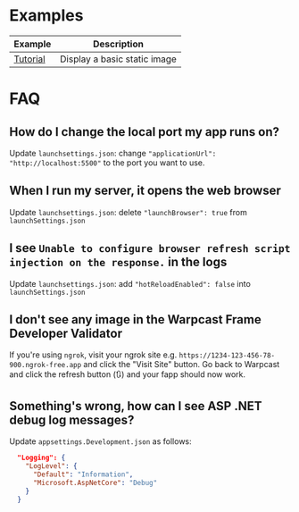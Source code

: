 # Examples

| Example | Description |
| - | - |
| [Tutorial](Tutorial/) | Display a basic static image |

# FAQ

## How do I change the local port my app runs on?

Update `launchsettings.json`: change `"applicationUrl": "http://localhost:5500"` to the port you want to use.

## When I run my server, it opens the web browser

Update `launchsettings.json`: delete `"launchBrowser": true` from `launchSettings.json`

## I see `Unable to configure browser refresh script injection on the response.` in the logs

Update `launchsettings.json`: add `"hotReloadEnabled": false` into `launchSettings.json`

## I don't see any image in the Warpcast Frame Developer Validator

If you're using `ngrok`, visit your ngrok site e.g. `https://1234-123-456-78-900.ngrok-free.app` and click the "Visit Site" button. Go back to Warpcast and click the refresh button (🔃) and your fapp should now work.

## Something's wrong, how can I see ASP .NET debug log messages?

Update `appsettings.Development.json` as follows:

```json
  "Logging": {
    "LogLevel": {
      "Default": "Information",
      "Microsoft.AspNetCore": "Debug"
    }
  }
```